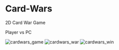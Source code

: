 # Card-Wars
2D Card War Game

Player vs PC



![cardwars_game](https://user-images.githubusercontent.com/37274017/136712616-cba9c812-1f1b-447b-a6cc-f78488012f21.png)
![cardwars_war](https://user-images.githubusercontent.com/37274017/136712618-033c5bdb-64d2-4baa-b867-9bb0f629fa78.png)
![cardwars_win](https://user-images.githubusercontent.com/37274017/136712620-4379805f-7d93-4ab3-9a7c-a7a39c591a7f.png)

